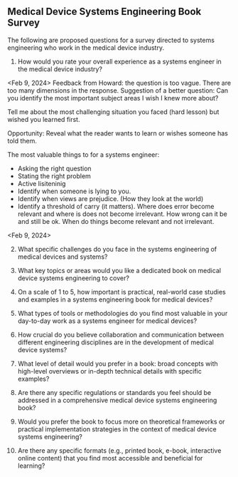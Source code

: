 ## Medical Device Systems Engineering Book Survey

The following are proposed questions for a survey directed to systems engineering who work in the medical device industry.

1. How would you rate your overall experience as a systems engineer in the medical device industry?

<Feb 9, 2024>
Feedback from Howard: the question is too vague. There are too many dimensions in the response.
Suggestion of a better question: Can you identify the most important subject areas I wish I knew more about?

Tell me about the most challenging situation you faced (hard lesson) but wished you learned first.

Opportunity: Reveal what the reader wants to learn or wishes someone has told them.

The most valuable things to for a systems engineer:
- Asking the right question
- Stating the right problem
- Active lisiteninig
- Identify when someone is lying to you.
- Identify when views are prejudice. (How they look at the world)
- Identify a threshold of carry (it matters). Where does error become relevant and where is does not become irrelevant. How wrong can it be and still be ok. When do things become relevant and not irrelevant.

<Feb 9, 2024>

2. What specific challenges do you face in the systems engineering of medical devices and systems?

3. What key topics or areas would you like a dedicated book on medical device systems engineering to cover?

4. On a scale of 1 to 5, how important is practical, real-world case studies and examples in a systems engineering book for medical devices?

5. What types of tools or methodologies do you find most valuable in your day-to-day work as a systems engineer for medical devices?

6. How crucial do you believe collaboration and communication between different engineering disciplines are in the development of medical device systems?

7. What level of detail would you prefer in a book: broad concepts with high-level overviews or in-depth technical details with specific examples?

8. Are there any specific regulations or standards you feel should be addressed in a comprehensive medical device systems engineering book?

9. Would you prefer the book to focus more on theoretical frameworks or practical implementation strategies in the context of medical device systems engineering?

10. Are there any specific formats (e.g., printed book, e-book, interactive online content) that you find most accessible and beneficial for learning?